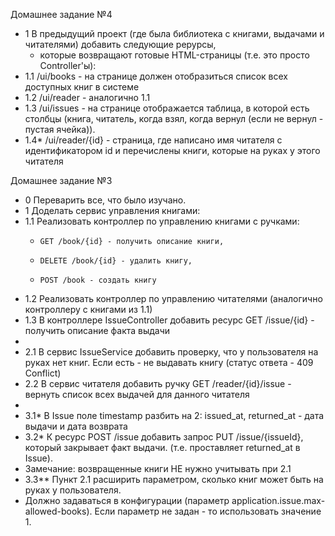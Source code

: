 Домашнее задание №4
* 1 В предыдущий проект (где была библиотека с книгами, выдачами и читателями) добавить следующие рерурсы,
   * которые возвращают готовые HTML-страницы (т.е. это просто Controller'ы):
* 1.1 /ui/books - на странице должен отобразиться список всех доступных книг в системе
* 1.2 /ui/reader - аналогично 1.1
* 1.3 /ui/issues - на странице отображается таблица, в которой есть столбцы (книга, читатель, когда взял, когда вернул (если не вернул - пустая ячейка)).
* 1.4* /ui/reader/{id} - страница, где написано имя читателя с идентификатором id и перечислены книги, которые на руках у этого читателя


Домашнее задание №3
* 0 Переварить все, что было изучано.
* 1 Доделать сервис управления книгами:
* 1.1 Реализовать контроллер по управлению книгами с ручками: 
  *     GET /book/{id} - получить описание книги, 
  *     DELETE /book/{id} - удалить книгу, 
  *     POST /book - создать книгу
* 1.2 Реализовать контроллер по управлению читателями (аналогично контроллеру с книгами из 1.1)
* 1.3 В контроллере IssueController добавить ресурс GET /issue/{id} - получить описание факта выдачи
*
* 2.1 В сервис IssueService добавить проверку, что у пользователя на руках нет книг. Если есть - не выдавать книгу (статус ответа - 409 Conflict)
* 2.2 В сервис читателя добавить ручку GET /reader/{id}/issue - вернуть список всех выдачей для данного читателя
*
* 3.1* В Issue поле timestamp разбить на 2: issued_at, returned_at - дата выдачи и дата возврата
* 3.2* К ресурс POST /issue добавить запрос PUT /issue/{issueId}, который закрывает факт выдачи. (т.е. проставляет returned_at в Issue).
* Замечание: возвращенные книги НЕ нужно учитывать при 2.1
* 3.3** Пункт 2.1 расширить параметром, сколько книг может быть на руках у пользователя.
* Должно задаваться в конфигурации (параметр application.issue.max-allowed-books). Если параметр не задан - то использовать значение 1.
